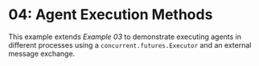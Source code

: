 # 04: Agent Execution Methods

This example extends *Example 03* to demonstrate executing agents in different processes using a `concurrent.futures.Executor` and an external message exchange.
